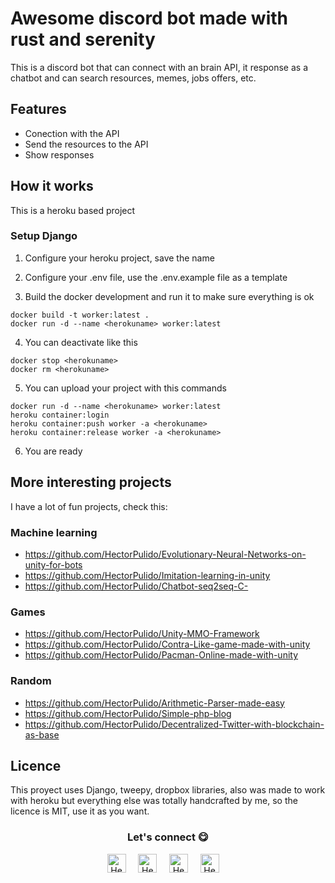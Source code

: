 # Awesome discord bot made with rust and serenity

This is a discord bot that can connect with an brain API, it response as a chatbot and can search resources, memes, jobs offers, etc.


## Features
* Conection with the API
* Send the resources to the API
* Show responses


## How it works
This is a heroku based project

### Setup Django

1. Configure your heroku project, save the name

2. Configure your .env file, use the .env.example file as a template

3. Build the docker development and run it to make sure everything is ok
```
docker build -t worker:latest .
docker run -d --name <herokuname> worker:latest
```

4. You can deactivate like this
```
docker stop <herokuname>
docker rm <herokuname>
```

5. You can upload your project with this commands
```
docker run -d --name <herokuname> worker:latest
heroku container:login
heroku container:push worker -a <herokuname>
heroku container:release worker -a <herokuname>
```


6. You are ready


## More interesting projects
I have a lot of fun projects, check this:

### Machine learning
- https://github.com/HectorPulido/Evolutionary-Neural-Networks-on-unity-for-bots
- https://github.com/HectorPulido/Imitation-learning-in-unity
- https://github.com/HectorPulido/Chatbot-seq2seq-C-

### Games
- https://github.com/HectorPulido/Unity-MMO-Framework
- https://github.com/HectorPulido/Contra-Like-game-made-with-unity
- https://github.com/HectorPulido/Pacman-Online-made-with-unity

### Random
- https://github.com/HectorPulido/Arithmetic-Parser-made-easy
- https://github.com/HectorPulido/Simple-php-blog
- https://github.com/HectorPulido/Decentralized-Twitter-with-blockchain-as-base


## Licence
This proyect uses Django, tweepy, dropbox libraries, also was made to work with heroku but everything else was totally handcrafted by me, so the licence is MIT, use it as you want.

<div align="center">
<h3 align="center">Let's connect 😋</h3>
</div>
<p align="center">
<a href="https://www.linkedin.com/in/hector-pulido-17547369/" target="blank">
<img align="center" width="30px" alt="Hector's LinkedIn" src="https://www.vectorlogo.zone/logos/linkedin/linkedin-icon.svg"/></a> &nbsp; &nbsp;
<a href="https://twitter.com/Hector_Pulido_" target="blank">
<img align="center" width="30px" alt="Hector's Twitter" src="https://www.vectorlogo.zone/logos/twitter/twitter-official.svg"/></a> &nbsp; &nbsp;
<a href="https://www.twitch.tv/hector_pulido_" target="blank">
<img align="center" width="30px" alt="Hector's Twitch" src="https://www.vectorlogo.zone/logos/twitch/twitch-icon.svg"/></a> &nbsp; &nbsp;
<a href="https://www.youtube.com/channel/UCS_iMeH0P0nsIDPvBaJckOw" target="blank">
<img align="center" width="30px" alt="Hector's Youtube" src="https://www.vectorlogo.zone/logos/youtube/youtube-icon.svg"/></a> &nbsp; &nbsp;

